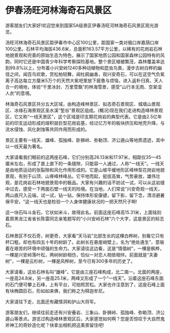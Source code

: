 # 伊春汤旺河林海奇石风景区
游客朋友们大家好!欢迎您来到国家5A级景区伊春汤旺河林海奇石风景区观光游览。  
  
汤旺河林海奇石风景区距伊春市中心区100公里，距国家一类对俄口岸嘉荫口岸100公里。石林平均海拔436.6米，总面积163.57平方公里，以稀有的花岗岩石林地貌景观和完善的原始生态为特色，展示了国家地质公园和国家森林公园特有的风韵，同时它还是中国青少年科学考察探险基地。整个景区植被繁茂，森林覆盖率达到99.8%以上，分布着小兴安岭1240多种动植物和昆虫鸟类，漫步古树白桦的幽径之间，闻百鸟欢歌，赏松柏轻舞，闻杜鹃幽香，观兴安奇石，可以在这空气负氧离子高达每立方厘米5万个的天然大氧吧里放下疲惫与烦恼，进入返朴归真、天人合一的境地，体验“千里冰封、万里雪飘”的林海雪景，感受"山行本无雨、空翠湿人衣”的意境。  
  
林海奇石风景区共分五大区域，由构造峰林景区、拟态奇石景观区、城墙山景观区、冰缘石海景观区圣水溪“堑谷”景观区组成。(概况)现在我们走进构造峰林景观区，它又称“一线天景区”，这个区域是印支期花岗岩的典型代表。它是由2.5亿年前的印支运动形成的熔积层巨型花岗岩基，经过亿万年的板块挤压和地壳升降，与流水侵蚀、风化剥蚀等共同作用而形成的。  
  
景区主要有一线天、雄峰、孤独峰、卧狮岭、弥勒顶、济公遁山等地质遗迹，其中以一线天最为著名。  
  
大家请看我们眼前的这两座石峰，它们分别高26.13米和17.97米，相距仅35—45厘米左右，形成了直上直下的一条缝隙，只能容一人通过，人称“一线天”。一线天是由地质运动的张裂隙和风化作用形成的。它是山坡平缓地形区峰林型花岗岩地貌景观，有别于山顶、山脊峰林峰丛。它平地而起，挺拔高耸，气势豪放，雄伟壮观，是花岗岩石林地貌景观中的极品。大家有兴趣的话不妨试一试，可以从这岩缝中过去，感受一下两面石壁一线天的险境。在当地，人们常说“兴安奇观一线天，两山直尺入云端，试一试，钻一钻，保持体形安康键，留下影，留下念，清凉避暑保平安。"这一线天也是检验一个人身体健康状况的一把天然尺子啊!  
  
这一块石叫斗金石，它状如米斗，故得此名。前面这座石峰高15.31米，上面铭刻着原黑龙江省省长陈雷同志亲笔题写的“小兴安岭石林”六个大字，这是景区的标志石。  
  
石林景区不仅石奇，树更奇，大家看“天马岩”北部生长的这棵白桦树，别看它只有杯口粗，却也有四五十年的树龄了。此树长在悬崖峭壁上，名为“绝处逄生”，意喻着在艰苦的环境中顽强的生命力。大家请往这边看，这是“情倡树”，一棵是枫桦，一棵是兴安岭落叶松，两树树龄相仿，恰似一对恋人相依相伴。前面就是“夫妻树”，一棵是云杉树，一棵是风桦树，至今已有300多年的历史了。  
  
大家请看，这处石林名叫“雄峰”，它是由三座石峰构成，北二南一。北面的两座，一座高24.8米，另一座高25.1米，两峰又形成了一个“一线天”。沿着这座石峰东面的石门便可攀上石峰，上有平台，可拍照赏松。大家也许注意到了，这座石峰上面有块椭圆巨石，形如如来佛，我们称之为释迦牟尼。  
  
大家请往下走，北面还有藏情洞和护山大将军。  
  
游客朋友们，继续往前走还有兴安叠岩、三象山、卧狮岭、孤独峰、弥勒顶、济公遁山等景点。游览过构造峰林景观区后，大家感觉如何啊？您是否惊叹于大自然鬼斧神工的奇妙造化呢？快拿出相机把这美景留住吧!